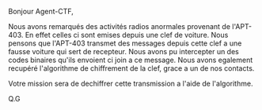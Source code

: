 Bonjour Agent-CTF,

Nous avons remarqués des activités radios anormales provenant de l'APT-403.
En effet celles ci sont emises depuis une clef de voiture. 
Nous pensons que l'APT-403 transmet des messages depuis cette clef a une fausse voiture qui sert de recepteur.
Nous avons pu intercepter un des codes binaires qu'ils envoient ci join a ce message.
Nous avons egalement recupéré l'algorithme de chiffrement de la clef, grace a un de nos contacts.

Votre mission sera de dechiffrer cette transmission a l'aide de l'algorithme.

Q.G
